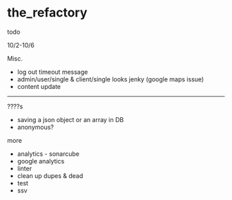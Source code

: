 # the_refactory

todo

10/2-10/6

Misc.
  - log out timeout message
  - admin/user/single & client/single looks jenky (google maps issue)
  - content update

*************************************

????s
  - saving a json object or an array in DB
  - anonymous?

more
  - analytics - sonarcube
  - google analytics
  - linter
  - clean up dupes & dead
  - test
  - ssv
